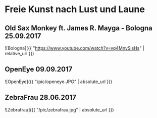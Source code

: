 # Freie Kunst nach Lust und Laune

## Old Sax Monkey ft. James R. Mayga - Bologna 25.09.2017
![Bologna]({{ "https://www.youtube.com/watch?v=vq4MnvSisHs" | relative_url }})

## OpenEye 09.09.2017
![OpenEye]({{ "/pic/openeye.JPG" | absolute_url }})

## ZebraFrau 28.06.2017
![Zebrafrau]({{ "/pic/zebrafrau.jpg" | absolute_url }})

